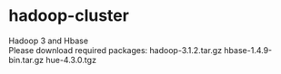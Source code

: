 # hadoop-cluster
Hadoop 3 and Hbase <br />
Please download required packages: hadoop-3.1.2.tar.gz  hbase-1.4.9-bin.tar.gz   hue-4.3.0.tgz <br />
